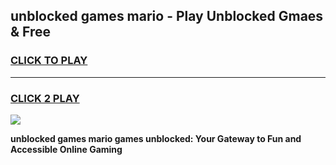 
## unblocked games mario - Play Unblocked Gmaes & Free
<h3>
<a href="https://news.freeplayer.one?title=unblocked_games_mario&ref=16F">CLICK TO PLAY</a></h3>
<hr>

<h3>
<a href="https://news.freeplayer.one?title=unblocked_games_mario&ref=16F">CLICK 2 PLAY</a>
  
</h3>

<a href="https://news.freeplayer.one?title=unblocked_games_mario&ref=16F/"><img src="https://clearcache.store/games.png"></a>


**unblocked games mario games unblocked: Your Gateway to Fun and Accessible Online Gaming**
